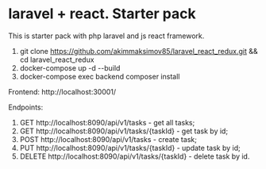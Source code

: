 # laravel + react. Starter pack
This is starter pack with php laravel and js react framework.

1. git clone https://github.com/akimmaksimov85/laravel_react_redux.git && cd laravel_react_redux
2. docker-compose up -d --build
3. docker-compose exec backend composer install

Frontend:
http://localhost:30001/

Endpoints:
1. GET http://localhost:8090/api/v1/tasks - get all tasks;
2. GET http://localhost:8090/api/v1/tasks/{taskId} - get task by id;
3. POST http://localhost:8090/api/v1/tasks - create task;
4. PUT http://localhost:8090/api/v1/tasks/{taskId} - update task by id;
5. DELETE http://localhost:8090/api/v1/tasks/{taskId} - delete task by id.
